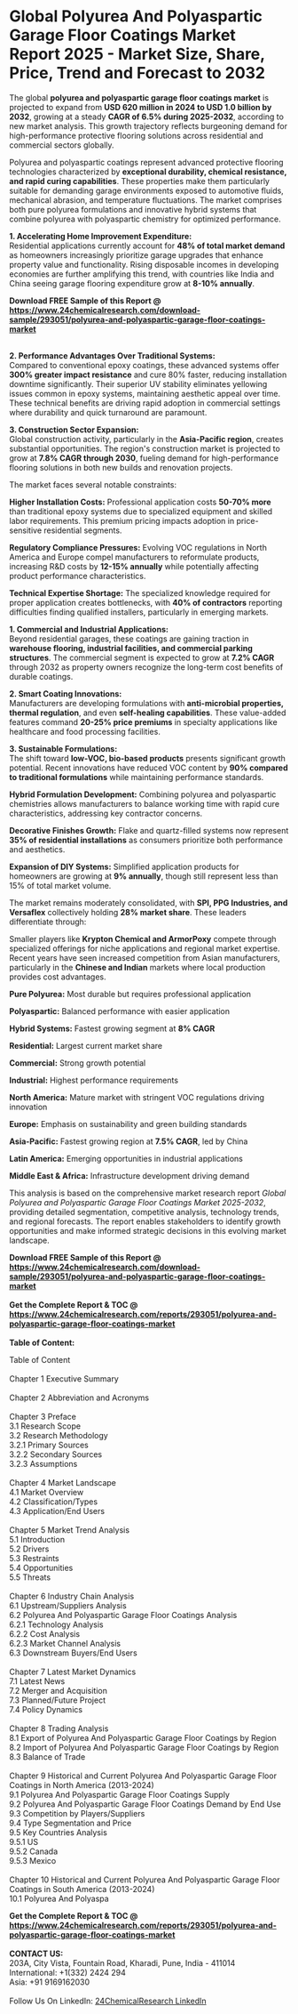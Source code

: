 <h1>Global Polyurea And Polyaspartic Garage Floor Coatings Market Report 2025 - Market Size, Share, Price, Trend and Forecast to 2032</h1><p>The global <strong>polyurea and polyaspartic garage floor coatings market</strong> is projected to expand from <strong>USD 620 million in 2024 to USD 1.0 billion by 2032</strong>, growing at a steady <strong>CAGR of 6.5% during 2025-2032</strong>, according to new market analysis. This growth trajectory reflects burgeoning demand for high-performance protective flooring solutions across residential and commercial sectors globally.</p><p>Polyurea and polyaspartic coatings represent advanced protective flooring technologies characterized by <strong>exceptional durability, chemical resistance, and rapid curing capabilities</strong>. These properties make them particularly suitable for demanding garage environments exposed to automotive fluids, mechanical abrasion, and temperature fluctuations. The market comprises both pure polyurea formulations and innovative hybrid systems that combine polyurea with polyaspartic chemistry for optimized performance.</p><p><strong>1. Accelerating Home Improvement Expenditure:</strong><br>
Residential applications currently account for <strong>48% of total market demand</strong> as homeowners increasingly prioritize garage upgrades that enhance property value and functionality. Rising disposable incomes in developing economies are further amplifying this trend, with countries like India and China seeing garage flooring expenditure grow at <strong>8-10% annually</strong>.</p><div><b>Download FREE Sample of this Report @ 
            <a href="https://www.24chemicalresearch.com/download-sample/293051/polyurea-and-polyaspartic-garage-floor-coatings-market">
            https://www.24chemicalresearch.com/download-sample/293051/polyurea-and-polyaspartic-garage-floor-coatings-market</a></b></div><br><p><strong>2. Performance Advantages Over Traditional Systems:</strong><br>
Compared to conventional epoxy coatings, these advanced systems offer <strong>300% greater impact resistance</strong> and cure 80% faster, reducing installation downtime significantly. Their superior UV stability eliminates yellowing issues common in epoxy systems, maintaining aesthetic appeal over time. These technical benefits are driving rapid adoption in commercial settings where durability and quick turnaround are paramount.</p><p><strong>3. Construction Sector Expansion:</strong><br>
Global construction activity, particularly in the <strong>Asia-Pacific region</strong>, creates substantial opportunities. The region's construction market is projected to grow at <strong>7.8% CAGR through 2030</strong>, fueling demand for high-performance flooring solutions in both new builds and renovation projects.</p><p>The market faces several notable constraints:</p><p><strong>Higher Installation Costs:</strong> Professional application costs <strong>50-70% more</strong> than traditional epoxy systems due to specialized equipment and skilled labor requirements. This premium pricing impacts adoption in price-sensitive residential segments.</p><p><strong>Regulatory Compliance Pressures:</strong> Evolving VOC regulations in North America and Europe compel manufacturers to reformulate products, increasing R&amp;D costs by <strong>12-15% annually</strong> while potentially affecting product performance characteristics.</p><p><strong>Technical Expertise Shortage:</strong> The specialized knowledge required for proper application creates bottlenecks, with <strong>40% of contractors</strong> reporting difficulties finding qualified installers, particularly in emerging markets.</p><p><strong>1. Commercial and Industrial Applications:</strong><br>
Beyond residential garages, these coatings are gaining traction in <strong>warehouse flooring, industrial facilities, and commercial parking structures</strong>. The commercial segment is expected to grow at <strong>7.2% CAGR</strong> through 2032 as property owners recognize the long-term cost benefits of durable coatings.</p><p><strong>2. Smart Coating Innovations:</strong><br>
Manufacturers are developing formulations with <strong>anti-microbial properties, thermal regulation</strong>, and even <strong>self-healing capabilities</strong>. These value-added features command <strong>20-25% price premiums</strong> in specialty applications like healthcare and food processing facilities.</p><p><strong>3. Sustainable Formulations:</strong><br>
The shift toward <strong>low-VOC, bio-based products</strong> presents significant growth potential. Recent innovations have reduced VOC content by <strong>90% compared to traditional formulations</strong> while maintaining performance standards.</p><p><strong>Hybrid Formulation Development:</strong> Combining polyurea and polyaspartic chemistries allows manufacturers to balance working time with rapid cure characteristics, addressing key contractor concerns.</p><p><strong>Decorative Finishes Growth:</strong> Flake and quartz-filled systems now represent <strong>35% of residential installations</strong> as consumers prioritize both performance and aesthetics.</p><p><strong>Expansion of DIY Systems:</strong> Simplified application products for homeowners are growing at <strong>9% annually</strong>, though still represent less than 15% of total market volume.</p><p>The market remains moderately consolidated, with <strong>SPI, PPG Industries, and Versaflex</strong> collectively holding <strong>28% market share</strong>. These leaders differentiate through:</p><p>Smaller players like <strong>Krypton Chemical and ArmorPoxy</strong> compete through specialized offerings for niche applications and regional market expertise. Recent years have seen increased competition from Asian manufacturers, particularly in the <strong>Chinese and Indian</strong> markets where local production provides cost advantages.</p><p><strong>Pure Polyurea:</strong> Most durable but requires professional application</p><p><strong>Polyaspartic:</strong> Balanced performance with easier application</p><p><strong>Hybrid Systems:</strong> Fastest growing segment at <strong>8% CAGR</strong></p><p><strong>Residential:</strong> Largest current market share</p><p><strong>Commercial:</strong> Strong growth potential</p><p><strong>Industrial:</strong> Highest performance requirements</p><p><strong>North America:</strong> Mature market with stringent VOC regulations driving innovation</p><p><strong>Europe:</strong> Emphasis on sustainability and green building standards</p><p><strong>Asia-Pacific:</strong> Fastest growing region at <strong>7.5% CAGR</strong>, led by China</p><p><strong>Latin America:</strong> Emerging opportunities in industrial applications</p><p><strong>Middle East &amp; Africa:</strong> Infrastructure development driving demand</p><p>This analysis is based on the comprehensive market research report <em>Global Polyurea and Polyaspartic Garage Floor Coatings Market 2025-2032</em>, providing detailed segmentation, competitive analysis, technology trends, and regional forecasts. The report enables stakeholders to identify growth opportunities and make informed strategic decisions in this evolving market landscape.</p><div><b>Download FREE Sample of this Report @ 
            <a href="https://www.24chemicalresearch.com/download-sample/293051/polyurea-and-polyaspartic-garage-floor-coatings-market">
            https://www.24chemicalresearch.com/download-sample/293051/polyurea-and-polyaspartic-garage-floor-coatings-market</a></b></div><br><div><b>Get the Complete Report & TOC @ 
            <a href="https://www.24chemicalresearch.com/reports/293051/polyurea-and-polyaspartic-garage-floor-coatings-market">
            https://www.24chemicalresearch.com/reports/293051/polyurea-and-polyaspartic-garage-floor-coatings-market</a></b></div><br>
            <b>Table of Content:</b><p>Table of Content<br />
<br />
Chapter 1 Executive Summary<br />
<br />
Chapter 2 Abbreviation and Acronyms<br />
<br />
Chapter 3 Preface<br />
3.1 Research Scope<br />
3.2 Research Methodology<br />
  3.2.1 Primary Sources<br />
  3.2.2 Secondary Sources<br />
  3.2.3 Assumptions<br />
		<br />
Chapter 4 Market Landscape<br />
4.1 Market Overview<br />
4.2 Classification/Types<br />
4.3 Application/End Users<br />
<br />
Chapter 5 Market Trend Analysis <br />
5.1 Introduction<br />
5.2 Drivers<br />
5.3 Restraints<br />
5.4 Opportunities<br />
5.5 Threats<br />
<br />
Chapter 6 Industry Chain Analysis<br />
6.1 Upstream/Suppliers Analysis<br />
6.2 Polyurea And Polyaspartic Garage Floor Coatings Analysis<br />
  6.2.1 Technology Analysis<br />
  6.2.2 Cost Analysis<br />
  6.2.3 Market Channel Analysis<br />
6.3 Downstream Buyers/End Users<br />
<br />
Chapter 7 Latest Market Dynamics<br />
7.1 Latest News<br />
7.2 Merger and Acquisition<br />
7.3 Planned/Future Project<br />
7.4 Policy Dynamics<br />
<br />
Chapter 8 Trading Analysis<br />
8.1 Export of Polyurea And Polyaspartic Garage Floor Coatings by Region<br />
8.2 Import of Polyurea And Polyaspartic Garage Floor Coatings by Region<br />
8.3 Balance of Trade<br />
<br />
Chapter 9 Historical and Current Polyurea And Polyaspartic Garage Floor Coatings in North America (2013-2024)<br />
9.1 Polyurea And Polyaspartic Garage Floor Coatings Supply <br />
9.2 Polyurea And Polyaspartic Garage Floor Coatings Demand by End Use<br />
9.3 Competition by Players/Suppliers<br />
9.4 Type Segmentation and Price<br />
9.5 Key Countries Analysis<br />
  9.5.1 US<br />
  9.5.2 Canada<br />
  9.5.3 Mexico<br />
<br />
Chapter 10 Historical and Current Polyurea And Polyaspartic Garage Floor Coatings in South America (2013-2024)<br />
10.1 Polyurea And Polyaspa</p><div><b>Get the Complete Report & TOC @ 
            <a href="https://www.24chemicalresearch.com/reports/293051/polyurea-and-polyaspartic-garage-floor-coatings-market">
            https://www.24chemicalresearch.com/reports/293051/polyurea-and-polyaspartic-garage-floor-coatings-market</a></b></div><br><b>CONTACT US:</b><br>
            203A, City Vista, Fountain Road, Kharadi, Pune, India - 411014<br>
            International: +1(332) 2424 294<br>
            Asia: +91 9169162030 <br><br>
            Follow Us On LinkedIn: <a href="https://www.linkedin.com/company/24chemicalresearch/">24ChemicalResearch LinkedIn</a>